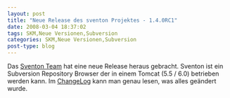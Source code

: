 ```yaml
---
layout: post
title: "Neue Release des sventon Projektes - 1.4.0RC1"
date: 2008-03-04 18:37:02
tags: SKM,Neue Versionen,Subversion
categories: SKM,Neue Versionen,Subversion
post-type: blog
---
```

Das <a href="http://www.sventon.org/index.php?page=news#0"  title="Sventon">Sventon Team</a> hat eine neue Release heraus gebracht. Sventon ist ein Subversion Repository Browser der in einem Tomcat (5.5 / 6.0) betrieben werden kann. Im <a href="http://svn.sventon.org/showfile.svn?path=/tags/sventon-1.4-rc1/changes.txt&revision=HEAD&name=berlios"  title="ChangeLog">ChangeLog</a> kann man genau lesen, was alles geändert wurde.
